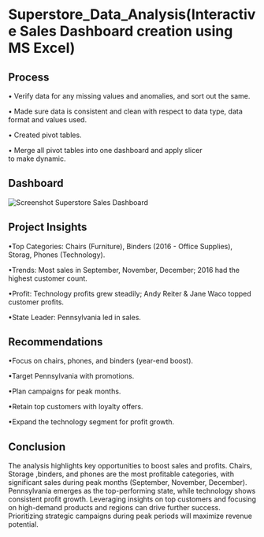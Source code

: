 # Superstore_Data_Analysis(Interactive Sales Dashboard creation using MS Excel)
## Process
• Verify data for any missing values and anomalies, and sort out the same.

• Made sure data is consistent and clean with respect to data type, data format and values used.

• Created pivot tables.

• Merge all pivot tables into one dashboard and apply slicer to make dynamic.
## Dashboard
![Screenshot  Superstore Sales Dashboard](https://github.com/user-attachments/assets/01d2b532-029c-4d12-85bc-798896e75cd9)

## Project Insights
•Top Categories: Chairs (Furniture), Binders (2016 - Office Supplies), Storag, Phones (Technology).

•Trends: Most sales in September, November, December; 2016 had the highest customer count.

•Profit: Technology profits grew steadily; Andy Reiter & Jane Waco topped customer profits.

•State Leader: Pennsylvania led in sales.
## Recommendations
•Focus on chairs, phones, and binders (year-end boost).

•Target Pennsylvania with promotions.

•Plan campaigns for peak months.

•Retain top customers with loyalty offers.

•Expand the technology segment for profit growth.
## Conclusion
The analysis highlights key opportunities to boost sales and profits. Chairs, Storage ,binders, and phones are the most profitable categories, with significant sales during peak months (September, November, December). Pennsylvania emerges as the top-performing state, while technology shows consistent profit growth. Leveraging insights on top customers and focusing on high-demand products and regions can drive further success. Prioritizing strategic campaigns during peak periods will maximize revenue potential.


